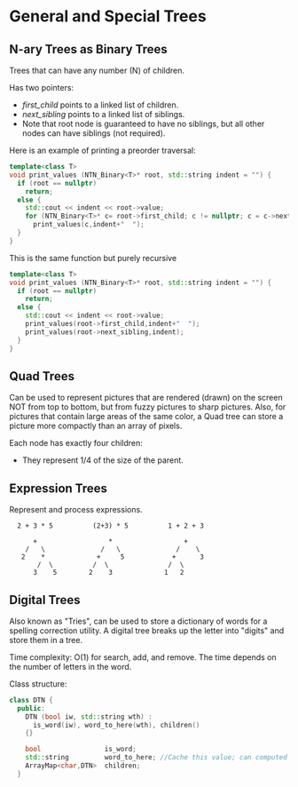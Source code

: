 # General and Special Trees

## N-ary Trees as Binary Trees

Trees that can have any number (N) of children.

Has two pointers:
* *first_child* points to a linked list of children.
* *next_sibling* points to a linked list of siblings.
* Note that root node is guaranteed to have no siblings, but all other nodes can have siblings (not required).

Here is an example of printing a preorder traversal:
```C++
template<class T>
void print_values (NTN_Binary<T>* root, std::string indent = "") {
  if (root == nullptr)
    return;
  else {
    std::cout << indent << root->value;
    for (NTN_Binary<T>* c= root->first_child; c != nullptr; c = c->next_sibling)
      print_values(c,indent+"  ");
  }
}
```

This is the same function but purely recursive
```C++
template<class T>
void print_values (NTN_Binary<T>* root, std::string indent = "") {
  if (root == nullptr)
    return;
  else {
    std::cout << indent << root->value;
    print_values(root->first_child,indent+"  ");
    print_values(root->next_sibling,indent);
  }
}
```

## Quad Trees

Can be used to represent pictures that are rendered (drawn) on the screen NOT from top to bottom, but from fuzzy pictures to sharp pictures. Also, for pictures that contain large areas of the same color, a Quad tree can store a picture more compactly than an array of pixels.

Each node has exactly four children:
* They represent 1/4 of the size of the parent.

## Expression Trees

Represent and process expressions.
```
  2 + 3 * 5          (2+3) * 5          1 + 2 + 3

      +                  *                  +
    /   \              /   \              /    \
   2    *             +     5            +      3
       /  \          /  \               /  \
      3    5        2    3             1   2
```

## Digital Trees

Also known as "Tries", can be used to store a dictionary of words for a spelling correction utility. A digital tree breaks up the letter into "digits" and store them in a tree.

Time complexity: O(1) for search, add, and remove. The time depends on the number of letters in the word.

Class structure:
```C++
class DTN {
  public:
    DTN (bool iw, std::string wth) :
      is_word(iw), word_to_here(wth), children()
    {}

    bool                is_word;
    std::string         word_to_here; //Cache this value; can computed from root
    ArrayMap<char,DTN>  children;
  }
```
